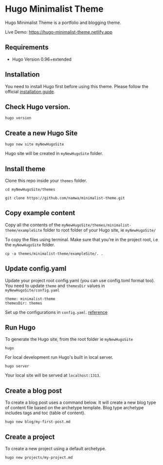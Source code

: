 # Hugo Minimalist Theme

Hugo Minimalist Theme is a portfolio and blogging theme.

Live Demo: https://hugo-minimalist-theme.netlify.app

## Requirements
- Hugo Version 0.96+extended

## Installation

You need to install Hugo first before using this theme.
Please follow the official [installation guide](https://gohugo.io/getting-started/installing/).

## Check Hugo version.
```
hugo version
```
## Create a new Hugo Site

```
hugo new site myNewHugoSite
```

Hugo site will be created in `myNewHugoSite` folder.

## Install theme

Clone this repo inside your `themes` folder.

```
cd myNewHugoSite/themes

git clone https://github.com/namwa/minimalist-theme.git
```

## Copy example content

Copy all the contents of the `myNewHugoSite/themes/minimalist-theme/exampleSite` folder
to root folder of your Hugo site, ie `myNewHugoSite/`

To copy the files using terminal. Make sure that you're in the project root, i.e the `myNewHugoSite` folder.

```
cp -a themes/minimalist-theme/exampleSite/. .
```

## Update config.yaml

Update your project root config.yaml (you can use config.toml format too).
You need to update `theme` and `themesDir` values in `myNewHugoSite/config.yaml`

```
theme: minimalist-theme
themesDir: themes
```

Set up the configurations in `config.yaml`. [reference](https://github.com/namwa/minimalist-theme/blob/master/exampleSite/config.yaml)


## Run Hugo

To generate the Hugo site, from the root folder ie `myNewHugoSite`
```
hugo
```

For local development run Hugo's built in local server.
```
hugo server
```
Your local site will be served at `localhost:1313`.

## Create a blog post

To create a blog post uses a command below. It will create a new blog type of content
file based on the archetype template. Blog type archetype includes tags and toc (table of content).
```
hugo new blog/my-first-post.md
```

## Create a project

To create a new project using a default archetype.

```
hugo new projects/my-project.md
```
